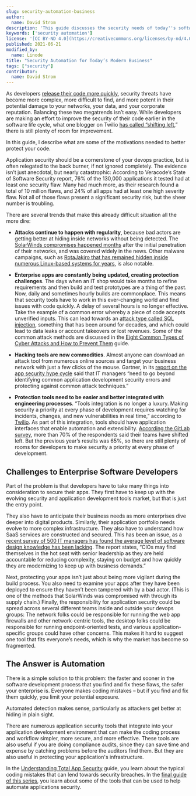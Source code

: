 ```yaml
---
slug: security-automation-business
author:
  name: David Strom
description: 'This guide discusses the security needs of today''s software and DevOps landscape and provides resources to help you learn more about security automation.'
keywords: ['security automation']
license: '[CC BY-ND 4.0](https://creativecommons.org/licenses/by-nd/4.0)'
published: 2021-06-21
modified_by:
  name: Linode
title: "Security Automation for Today’s Modern Business"
tags: ["security"]
contributor:
  name: David Strom
---
```


As developers [release their code more quickly](https://about.gitlab.com/developer-survey/), security threats have become more complex, more difficult to find, and more potent in their potential damage to your networks, your data, and your corporate reputation. Balancing these two megatrends isn’t easy. While developers are making an effort to improve the security of their code earlier in the software life cycle, what one blogger on Twilio [has called “shifting left](https://www.twilio.com/blog/changing-security-tool-requirements-in-the-new-devsecops-world),” there is still plenty of room for improvement.

In this guide, I describe what are some of the motivations needed to better protect your code.

Application security should be a cornerstone of your devops practice, but is often relegated to the back burner, if not ignored completely. The evidence isn’t just anecdotal, but nearly catastrophic: According to Veracode’s State of Software Security report, 76% of the 130,000 applications it tested had at least one security flaw. Many had much more, as their research found a total of 10 million flaws, and 24% of all apps had at least one high severity flaw. Not all of those flaws present a significant security risk, but the sheer number is troubling.

There are several trends that make this already difficult situation all the more dire:

- **Attacks continue to happen with regularity**, because bad actors are getting better at hiding inside networks without being detected. The [SolarWinds compromises happened months](https://www.csoonline.com/article/3613571/the-solarwinds-hack-timeline-who-knew-what-and-when.html) after the initial penetration of their networks, and was covered widely in the news. Other malware campaigns, such as [RotaJakiro that has remained hidden inside numerous Linux-based systems for years](https://www.zdnet.com/article/rotajakiro-a-linux-backdoor-that-has-flown-under-the-radar-for-years/), is also notable.

- **Enterprise apps are constantly being updated, creating protection challenges**. The days when an IT shop would take months to refine requirements and then build and test prototypes are a thing of the past. Now, daily and sometimes hourly builds are commonplace. This means that security tools have to work in this ever-changing world and find issues with code quickly. A delay of several hours is no longer effective. Take the example of a common error whereby a piece of code accepts unverified inputs. This can lead towards an [attack type called SQL injection](https://portswigger.net/web-security/sql-injection), something that has been around for decades, and which could lead to data leaks or account takeovers or lost revenues. Some of the common attack methods are discussed in the [Eight Common Types of Cyber Attacks and How to Prevent Them](/docs/guides/types-of-cyber-attacks/) guide.

- **Hacking tools are now commodities**. Almost anyone can download an attack tool from numerous online sources and target your business network with just a few clicks of the mouse. Gartner, in its [report on the app security hype cycle](https://www.gartner.com/doc/3884178/hype-cycle-application-security-) said that IT managers “need to go beyond identifying common application development security errors and protecting against common attack techniques.”

- **Protection tools need to be easier and better integrated with engineering processes**. “Tools integration is no longer a luxury. Making security a priority at every phase of development requires watching for incidents, changes, and new vulnerabilities in real time,” according to [Twilio](https://www.twilio.com/blog/changing-security-tool-requirements-in-the-new-devsecops-world). As part of this integration, tools should have application interfaces that enable automation and extensibility. [According the GitLab survey](https://www.twilio.com/blog/changing-security-tool-requirements-in-the-new-devsecops-world), more than 70% of the respondents said their teams have shifted left. But the previous year’s results was 65%, so there are still plenty of rooms for developers to make security a priority at every phase of development.

## Challenges to Enterprise Software Developers

Part of the problem is that developers have to take many things into consideration to secure their apps. They first have to keep up with the evolving security and application development tools market, but that is just the entry point.

They also have to anticipate their business needs as more enterprises dive deeper into digital products. Similarly, their application portfolio needs evolve to more complex infrastructure. They also have to understand how SaaS services are constructed and secured. This has been an issue, as a [recent survey of 500 IT managers has found the average level of software design knowledge has been lacking](https://globenewswire.com/news-release/2018/10/02/1588607/0/en/Survey-CIOs-Struggle-to-Understand-Legacy-Architecture-Reduce-Software-Maintenance-and-Fix-Costs.html). The report states, “CIOs may find themselves in the hot seat with senior leadership as they are held accountable for reducing complexity, staying on budget and how quickly they are modernizing to keep up with business demands.”

Next, protecting your apps isn’t just about being more vigilant during the build process. You also need to examine your apps after they have been deployed to ensure they haven’t been tampered with by a bad actor. (This is one of the methods that SolarWinds was compromised with through its supply chain.)
Finally, the responsibility for application security could be spread across several different teams inside and outside your devops groups: The network folks could be responsible for running the web app firewalls and other network-centric tools, the desktop folks could be responsible for running endpoint-oriented tests, and various application-specific groups could have other concerns. This makes it hard to suggest one tool that fits everyone’s needs, which is why the market has become so fragmented.

## The Answer is Automation

There is a simple solution to this problem: the faster and sooner in the software development process that you find and fix these flaws, the safer your enterprise is. Everyone makes coding mistakes – but if you find and fix them quickly, you limit your potential exposure.

Automated detection makes sense, particularly as attackers get better at hiding in plain sight.

There are numerous application security tools that integrate into your application development environment that can make the coding process and workflow simpler, more secure, and more effective. These tools are also useful if you are doing compliance audits, since they can save time and expense by catching problems before the auditors find them.  But they are also useful in protecting your application's infrastructure.

In the [Understanding Total App Security](/docs/guides/security-weaknesses-in-web-apps/) guide, you learn about the typical coding mistakes that can lend towards security breaches. In the [final guide of this series](/docs/guides/app-security-testing-tools), you learn about some of the tools that can be used to help automate applications security.


